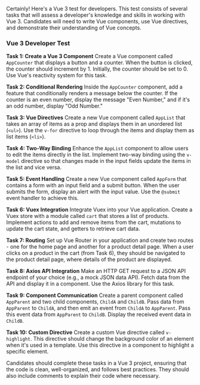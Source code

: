Certainly! Here's a Vue 3 test for developers. This test consists of several tasks that will assess a developer's knowledge and skills in working with Vue 3. Candidates will need to write Vue components, use Vue directives, and demonstrate their understanding of Vue concepts. 

### Vue 3 Developer Test

**Task 1: Create a Vue 3 Component**
Create a Vue component called `AppCounter` that displays a button and a counter. When the button is clicked, the counter should increment by 1. Initially, the counter should be set to 0. Use Vue's reactivity system for this task.

**Task 2: Conditional Rendering**
Inside the `AppCounter` component, add a feature that conditionally renders a message below the counter. If the counter is an even number, display the message "Even Number," and if it's an odd number, display "Odd Number."

**Task 3: Vue Directives**
Create a new Vue component called `AppList` that takes an array of items as a prop and displays them in an unordered list (`<ul>`). Use the `v-for` directive to loop through the items and display them as list items (`<li>`). 

**Task 4: Two-Way Binding**
Enhance the `AppList` component to allow users to edit the items directly in the list. Implement two-way binding using the `v-model` directive so that changes made in the input fields update the items in the list and vice versa.

**Task 5: Event Handling**
Create a new Vue component called `AppForm` that contains a form with an input field and a submit button. When the user submits the form, display an alert with the input value. Use the `@submit` event handler to achieve this.

**Task 6: Vuex Integration**
Integrate Vuex into your Vue application. Create a Vuex store with a module called `cart` that stores a list of products. Implement actions to add and remove items from the cart, mutations to update the cart state, and getters to retrieve cart data.

**Task 7: Routing**
Set up Vue Router in your application and create two routes - one for the home page and another for a product detail page. When a user clicks on a product in the cart (from Task 6), they should be navigated to the product detail page, where details of the product are displayed.

**Task 8: Axios API Integration**
Make an HTTP GET request to a JSON API endpoint of your choice (e.g., a mock JSON data API). Fetch data from the API and display it in a component. Use the Axios library for this task.

**Task 9: Component Communication**
Create a parent component called `AppParent` and two child components, `ChildA` and `ChildB`. Pass data from `AppParent` to `ChildA`, and then emit an event from `ChildA` to `AppParent`. Pass this event data from `AppParent` to `ChildB`. Display the received event data in `ChildB`.

**Task 10: Custom Directive**
Create a custom Vue directive called `v-highlight`. This directive should change the background color of an element when it's used in a template. Use this directive in a component to highlight a specific element.

Candidates should complete these tasks in a Vue 3 project, ensuring that the code is clean, well-organized, and follows best practices. They should also include comments to explain their code where necessary.